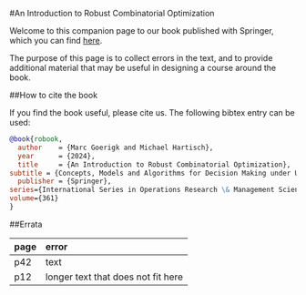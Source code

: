 #An Introduction to Robust Combinatorial Optimization

Welcome to this companion page to our book published with Springer, which you can find [here](https://doi.org/10.1007/978-3-031-61261-9).

The purpose of this page is to collect errors in the text, and to provide additional material that may be useful in designing a course around the book.

##How to cite the book

If you find the book useful, please cite us. The following bibtex entry can be used:

```bibtex
@book{robook,
  author    = {Marc Goerigk and Michael Hartisch},
  year      = {2024},
  title     = {An Introduction to Robust Combinatorial Optimization},
subtitle = {Concepts, Models and Algorithms for Decision Making under Uncertainty},
  publisher = {Springer},
series={International Series in Operations Research \& Management Science},
volume={361}
}
```

##Errata

| page | error |
|:-----|:------|
|p42|text|
|p12 | longer text that does not fit here|
